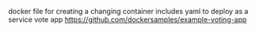 docker file for creating a changing container 
includes yaml to deploy as a service
vote app https://github.com/dockersamples/example-voting-app
